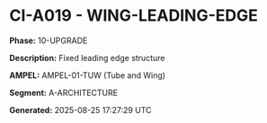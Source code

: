 # CI-A019 - WING-LEADING-EDGE

**Phase:** 10-UPGRADE

**Description:** Fixed leading edge structure

**AMPEL:** AMPEL-01-TUW (Tube and Wing)

**Segment:** A-ARCHITECTURE

**Generated:** 2025-08-25 17:27:29 UTC
